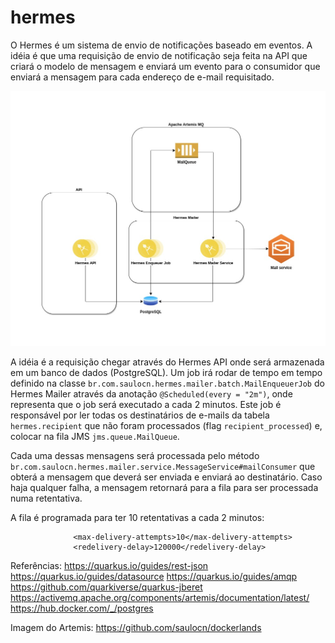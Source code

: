 # hermes

O Hermes é um sistema de envio de notificações baseado em eventos.
A idéia é que uma requisição de envio de notificação seja feita na API que criará o modelo de mensagem e enviará um evento para o consumidor que enviará a mensagem para cada endereço de e-mail requisitado.

![Arquitetura inicial do projeto](docs/hermes-doc.jpg "Arquitetura inicial do projeto")

A idéia é a requisição chegar através do Hermes API onde será armazenada em um banco de dados (PostgreSQL).
Um job irá rodar de tempo em tempo definido na classe `br.com.saulocn.hermes.mailer.batch.MailEnqueuerJob` do Hermes Mailer através da anotação `@Scheduled(every = "2m")`, onde representa que o job será executado a cada 2 minutos. Este job é responsável por ler todas os destinatários de e-mails da tabela `hermes.recipient` que não foram processados (flag `recipient_processed`) e, colocar na fila JMS `jms.queue.MailQueue`.

Cada uma dessas mensagens será processada pelo método `br.com.saulocn.hermes.mailer.service.MessageService#mailConsumer` que obterá a mensagem que deverá ser enviada e enviará ao destinatário. Caso haja qualquer falha, a mensagem retornará para a fila para ser processada numa retentativa.

A fila é programada para ter 10 retentativas a cada 2 minutos:

```
              <max-delivery-attempts>10</max-delivery-attempts>
              <redelivery-delay>120000</redelivery-delay>
```

Referências:
https://quarkus.io/guides/rest-json
https://quarkus.io/guides/datasource
https://quarkus.io/guides/amqp
https://github.com/quarkiverse/quarkus-jberet
https://activemq.apache.org/components/artemis/documentation/latest/
https://hub.docker.com/_/postgres

Imagem do Artemis:
https://github.com/saulocn/dockerlands
